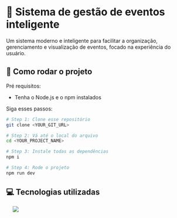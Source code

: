 # 🧠 Sistema de gestão de eventos inteligente
Um sistema moderno e inteligente para facilitar a organização, gerenciamento e visualização de eventos, focado na experiência do usuário.

## 🚀 Como rodar o projeto

Pré requisitos:
- Tenha o Node.js e o npm instalados

Siga esses passos:

```sh
# Step 1: Clone esse repositório
git clone <YOUR_GIT_URL>

# Step 2: Vá até o local do arquivo
cd <YOUR_PROJECT_NAME>

# Step 3: Instale todas as dependências
npm i

# Step 4: Rode o projeto
npm run dev
```

## 💻 Tecnologias utilizadas

<p align="left">
  <span>&emsp;</span>
  <a href="https://skillicons.dev">
    <img src="https://skillicons.dev/icons?i=vite,ts,react,tailwind,nodejs,npm" />
  </a>
</p>